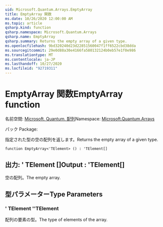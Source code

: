 ```yaml
---
uid: Microsoft.Quantum.Arrays.EmptyArray
title: EmptyArray 関数
ms.date: 10/26/2020 12:00:00 AM
ms.topic: article
qsharp.kind: function
qsharp.namespace: Microsoft.Quantum.Arrays
qsharp.name: EmptyArray
qsharp.summary: Returns the empty array of a given type.
ms.openlocfilehash: 9bd320240d23d22851560047f1ff6522cbd38dda
ms.sourcegitcommit: 29e0d88a30e4166fa580132124b0eb57e1f0e986
ms.translationtype: MT
ms.contentlocale: ja-JP
ms.lasthandoff: 10/27/2020
ms.locfileid: "92719311"
---
```

# <a name="emptyarray-function"></a><span data-ttu-id="a90c4-102">EmptyArray 関数</span><span class="sxs-lookup"><span data-stu-id="a90c4-102">EmptyArray function</span></span>

<span data-ttu-id="a90c4-103">名前空間: [Microsoft. Quantum. 配列](xref:Microsoft.Quantum.Arrays)</span><span class="sxs-lookup"><span data-stu-id="a90c4-103">Namespace: [Microsoft.Quantum.Arrays](xref:Microsoft.Quantum.Arrays)</span></span>

<span data-ttu-id="a90c4-104">パック [](https://nuget.org/packages/)</span><span class="sxs-lookup"><span data-stu-id="a90c4-104">Package: [](https://nuget.org/packages/)</span></span>


<span data-ttu-id="a90c4-105">指定された型の空の配列を返します。</span><span class="sxs-lookup"><span data-stu-id="a90c4-105">Returns the empty array of a given type.</span></span>

```qsharp
function EmptyArray<'TElement> () : 'TElement[]
```


## <a name="output--telement"></a><span data-ttu-id="a90c4-106">出力: ' TElement []</span><span class="sxs-lookup"><span data-stu-id="a90c4-106">Output : 'TElement[]</span></span>

<span data-ttu-id="a90c4-107">空の配列。</span><span class="sxs-lookup"><span data-stu-id="a90c4-107">The empty array.</span></span>

## <a name="type-parameters"></a><span data-ttu-id="a90c4-108">型パラメーター</span><span class="sxs-lookup"><span data-stu-id="a90c4-108">Type Parameters</span></span>

### <a name="telement"></a><span data-ttu-id="a90c4-109">' TElement '</span><span class="sxs-lookup"><span data-stu-id="a90c4-109">'TElement</span></span>

<span data-ttu-id="a90c4-110">配列の要素の型。</span><span class="sxs-lookup"><span data-stu-id="a90c4-110">The type of elements of the array.</span></span>